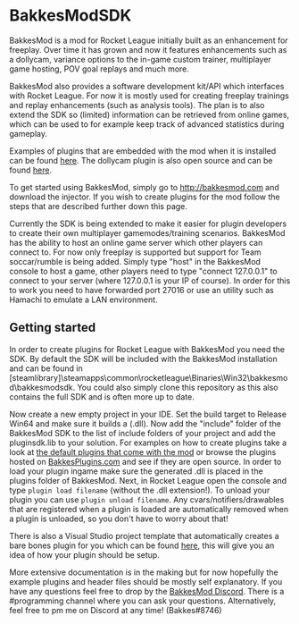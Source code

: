 # BakkesModSDK
BakkesMod is a mod for Rocket League initially built as an enhancement for freeplay. Over time it has grown and now it features enhancements such as a dollycam, variance options to the in-game custom trainer, multiplayer game hosting, POV goal replays and much more.

BakkesMod also provides a software development kit/API which interfaces with Rocket League. For now it is mostly used for creating freeplay trainings and replay enhancements (such as analysis tools). The plan is to also extend the SDK so (limited) information can be retrieved from online games, which can be used to for example keep track of advanced statistics during gameplay.

Examples of plugins that are embedded with the mod when it is installed can be found [here](https://github.com/Bakkes/BakkesMod2-Plugins). The dollycam plugin is also open source and can be found [here](https://github.com/Bakkes/DollyCamPlugin2).

To get started using BakkesMod, simply go to http://bakkesmod.com and download the injector. If you wish to create plugins for the mod follow the steps that are described further down this page.

Currently the SDK is being extended to make it easier for plugin developers to create their own multiplayer gamemodes/training scenarios. BakkesMod has the ability to host an online game server which other players can connect to. For now only freeplay is supported but support for Team soccar/rumble is being added. Simply type "host" in the BakkesMod console to host a game, other players need to type "connect 127.0.0.1" to connect to your server (where 127.0.0.1 is your IP of course). In order for this to work you need to have forwarded port 27016 or use an utility such as Hamachi to emulate a LAN environment.

## Getting started
In order to create plugins for Rocket League with BakkesMod you need the SDK. By default the SDK will be included with the BakkesMod installation and can be found in [steamlibrary]\steamapps\common\rocketleague\Binaries\Win32\bakkesmod\bakkesmodsdk\. You could also simply clone this repository as this also contains the full SDK and is often more up to date.

Now create a new empty project in your IDE. Set the build target to Release Win64 and make sure it builds a (.dll). Now add the "include" folder of the BakkesMod SDK to the list of include folders of your project and add the pluginsdk.lib to your solution. For examples on how to create plugins take a look at [the default plugins that come with the mod](https://github.com/Bakkes/BakkesMod2-Plugins) or browse the plugins hosted on [BakkesPlugins.com](https://bakkesplugins.com/) and see if they are open source. In order to load your plugin ingame make sure the generated .dll is placed in the plugins folder of BakkesMod. Next, in Rocket League open the console and type ```plugin load filename``` (without the .dll extension!). To unload your plugin you can use ```plugin unload filename```. Any cvars/notifiers/drawables that are registered when a plugin is loaded are automatically removed when a plugin is unloaded, so you don't have to worry about that!

There is also a Visual Studio project template that automatically creates a bare bones plugin for you which can be found [here](https://github.com/Martinii89/BakkesmodPluginTemplate/), this will give you an idea of how your plugin should be setup.

More extensive documentation is in the making but for now hopefully the example plugins and header files should be mostly self explanatory. If you have any questions feel free to drop by the [BakkesMod Discord](https://discordapp.com/invite/HsM6kAR). There is a #programming channel where you can ask your questions. Alternatively, feel free to pm me on Discord at any time! (Bakkes#8746)